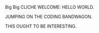 Big Big CLICHE WELCOME: HELLO WORLD.

JUMPING ON THE CODING BANDWAGON.

THIS OUGHT TO BE INTERESTING.
